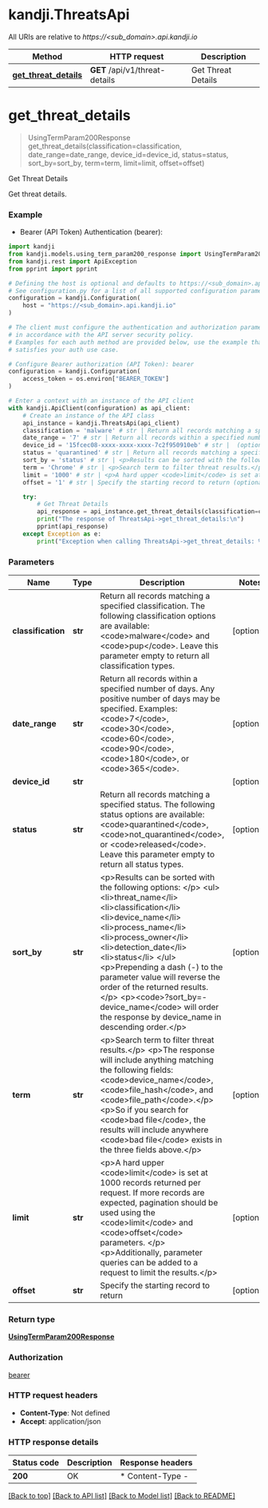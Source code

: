 # kandji.ThreatsApi

All URIs are relative to *https://&lt;sub_domain&gt;.api.kandji.io*

Method | HTTP request | Description
------------- | ------------- | -------------
[**get_threat_details**](ThreatsApi.md#get_threat_details) | **GET** /api/v1/threat-details | Get Threat Details


# **get_threat_details**
> UsingTermParam200Response get_threat_details(classification=classification, date_range=date_range, device_id=device_id, status=status, sort_by=sort_by, term=term, limit=limit, offset=offset)

Get Threat Details

Get threat details.

### Example

* Bearer (API Token) Authentication (bearer):

```python
import kandji
from kandji.models.using_term_param200_response import UsingTermParam200Response
from kandji.rest import ApiException
from pprint import pprint

# Defining the host is optional and defaults to https://<sub_domain>.api.kandji.io
# See configuration.py for a list of all supported configuration parameters.
configuration = kandji.Configuration(
    host = "https://<sub_domain>.api.kandji.io"
)

# The client must configure the authentication and authorization parameters
# in accordance with the API server security policy.
# Examples for each auth method are provided below, use the example that
# satisfies your auth use case.

# Configure Bearer authorization (API Token): bearer
configuration = kandji.Configuration(
    access_token = os.environ["BEARER_TOKEN"]
)

# Enter a context with an instance of the API client
with kandji.ApiClient(configuration) as api_client:
    # Create an instance of the API class
    api_instance = kandji.ThreatsApi(api_client)
    classification = 'malware' # str | Return all records matching a specified classification. The following classification options are available: <code>malware</code> and <code>pup</code>. Leave this parameter empty to return all classification types. (optional)
    date_range = '7' # str | Return all records within a specified number of days. Any positive number of days may be specified. Examples: <code>7</code>, <code>30</code>, <code>60</code>, <code>90</code>, <code>180</code>, or <code>365</code>. (optional)
    device_id = '15fcec08-xxxx-xxxx-xxxx-7c2f950910eb' # str |  (optional)
    status = 'quarantined' # str | Return all records matching a specified status. The following status options are available: <code>quarantined</code>, <code>not_quarantined</code>, or <code>released</code>. Leave this parameter empty to return all status types. (optional)
    sort_by = 'status' # str | <p>Results can be sorted with the following options: </p> <ul> <li>threat_name</li> <li>classification</li> <li>device_name</li> <li>process_name</li> <li>process_owner</li> <li>detection_date</li> <li>status</li> </ul> <p>Prepending a dash (-) to the parameter value will reverse the order of the returned results.</p> <p><code>?sort_by=-device_name</code> will order the response by device_name in descending order.</p> (optional)
    term = 'Chrome' # str | <p>Search term to filter threat results.</p> <p>The response will include anything matching the following fields: <code>device_name</code>, <code>file_hash</code>, and <code>file_path</code>.</p> <p>So if you search for <code>bad file</code>, the results will include anywhere <code>bad file</code> exists in the three fields above.</p> (optional)
    limit = '1000' # str | <p>A hard upper <code>limit</code> is set at 1000 records returned per request. If more records are expected, pagination should be used using the <code>limit</code> and <code>offset</code> parameters. </p> <p>Additionally, parameter queries can be added to a request to limit the results.</p> (optional)
    offset = '1' # str | Specify the starting record to return (optional)

    try:
        # Get Threat Details
        api_response = api_instance.get_threat_details(classification=classification, date_range=date_range, device_id=device_id, status=status, sort_by=sort_by, term=term, limit=limit, offset=offset)
        print("The response of ThreatsApi->get_threat_details:\n")
        pprint(api_response)
    except Exception as e:
        print("Exception when calling ThreatsApi->get_threat_details: %s\n" % e)
```



### Parameters


Name | Type | Description  | Notes
------------- | ------------- | ------------- | -------------
 **classification** | **str**| Return all records matching a specified classification. The following classification options are available: &lt;code&gt;malware&lt;/code&gt; and &lt;code&gt;pup&lt;/code&gt;. Leave this parameter empty to return all classification types. | [optional] 
 **date_range** | **str**| Return all records within a specified number of days. Any positive number of days may be specified. Examples: &lt;code&gt;7&lt;/code&gt;, &lt;code&gt;30&lt;/code&gt;, &lt;code&gt;60&lt;/code&gt;, &lt;code&gt;90&lt;/code&gt;, &lt;code&gt;180&lt;/code&gt;, or &lt;code&gt;365&lt;/code&gt;. | [optional] 
 **device_id** | **str**|  | [optional] 
 **status** | **str**| Return all records matching a specified status. The following status options are available: &lt;code&gt;quarantined&lt;/code&gt;, &lt;code&gt;not_quarantined&lt;/code&gt;, or &lt;code&gt;released&lt;/code&gt;. Leave this parameter empty to return all status types. | [optional] 
 **sort_by** | **str**| &lt;p&gt;Results can be sorted with the following options: &lt;/p&gt; &lt;ul&gt; &lt;li&gt;threat_name&lt;/li&gt; &lt;li&gt;classification&lt;/li&gt; &lt;li&gt;device_name&lt;/li&gt; &lt;li&gt;process_name&lt;/li&gt; &lt;li&gt;process_owner&lt;/li&gt; &lt;li&gt;detection_date&lt;/li&gt; &lt;li&gt;status&lt;/li&gt; &lt;/ul&gt; &lt;p&gt;Prepending a dash (-) to the parameter value will reverse the order of the returned results.&lt;/p&gt; &lt;p&gt;&lt;code&gt;?sort_by&#x3D;-device_name&lt;/code&gt; will order the response by device_name in descending order.&lt;/p&gt; | [optional] 
 **term** | **str**| &lt;p&gt;Search term to filter threat results.&lt;/p&gt; &lt;p&gt;The response will include anything matching the following fields: &lt;code&gt;device_name&lt;/code&gt;, &lt;code&gt;file_hash&lt;/code&gt;, and &lt;code&gt;file_path&lt;/code&gt;.&lt;/p&gt; &lt;p&gt;So if you search for &lt;code&gt;bad file&lt;/code&gt;, the results will include anywhere &lt;code&gt;bad file&lt;/code&gt; exists in the three fields above.&lt;/p&gt; | [optional] 
 **limit** | **str**| &lt;p&gt;A hard upper &lt;code&gt;limit&lt;/code&gt; is set at 1000 records returned per request. If more records are expected, pagination should be used using the &lt;code&gt;limit&lt;/code&gt; and &lt;code&gt;offset&lt;/code&gt; parameters. &lt;/p&gt; &lt;p&gt;Additionally, parameter queries can be added to a request to limit the results.&lt;/p&gt; | [optional] 
 **offset** | **str**| Specify the starting record to return | [optional] 

### Return type

[**UsingTermParam200Response**](UsingTermParam200Response.md)

### Authorization

[bearer](../README.md#bearer)

### HTTP request headers

 - **Content-Type**: Not defined
 - **Accept**: application/json

### HTTP response details

| Status code | Description | Response headers |
|-------------|-------------|------------------|
**200** | OK |  * Content-Type -  <br>  |

[[Back to top]](#) [[Back to API list]](../README.md#documentation-for-api-endpoints) [[Back to Model list]](../README.md#documentation-for-models) [[Back to README]](../README.md)

